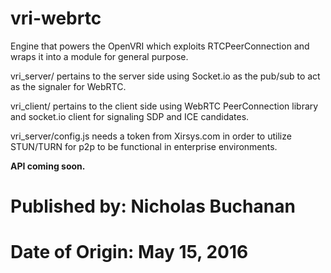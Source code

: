 #
# vri-webrtc

Engine that powers the OpenVRI which exploits RTCPeerConnection and wraps it into a module for general purpose.

vri_server/ pertains to the server side using Socket.io as the pub/sub to act as the signaler for WebRTC.

vri_client/ pertains to the client side using WebRTC PeerConnection library and socket.io client for signaling SDP and ICE candidates.

vri_server/config.js needs a token from Xirsys.com in order to utilize STUN/TURN for p2p to be functional in enterprise environments.

<b>API coming soon.</b>

# Published by: Nicholas Buchanan
# Date of Origin: May 15, 2016
